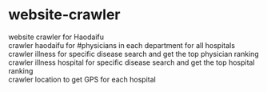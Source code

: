 # website-crawler
website crawler for Haodaifu  
crawler haodaifu for #physicians in each department for all hospitals  
crawler illness for specific disease search and get the top physician ranking  
crawler illness hospital for specific disease search and get the top hospital ranking  
crawler location to get GPS for each hospital
